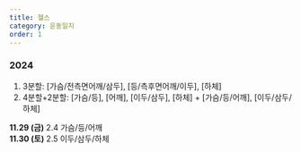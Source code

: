 ```yaml
---
title: 헬스
category: 운동일지
order: 1
---
```

### 2024  

1. 3분할: [가슴/전측면어깨/삼두], [등/측후면어깨/이두], [하체]  
2. 4분할+2분할: [가슴/등], [어깨], [이두/삼두], [하체] + [가슴/등/어깨], [이두/삼두/하체]  
  
**11.29 (금)**    2.4 가슴/등/어깨  
**11.30 (토)**    2.5 이두/삼두/하체  